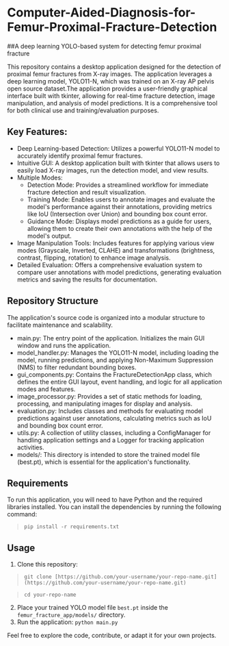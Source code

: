 # Computer-Aided-Diagnosis-for-Femur-Proximal-Fracture-Detection
##A deep learning YOLO-based system for detecting femur proximal fracture

This repository contains a desktop application designed for the detection of proximal femur fractures from X-ray images. The application leverages a deep learning model, YOLO11-N, which was trained on an X-ray AP pelvis open source dataset.The application provides a user-friendly graphical interface built with tkinter, allowing for real-time fracture detection, image manipulation, and analysis of model predictions. It is a comprehensive tool for both clinical use and training/evaluation purposes.

## Key Features: 
- Deep Learning-based Detection: Utilizes a powerful YOLO11-N model to accurately identify proximal femur fractures.
- Intuitive GUI: A desktop application built with tkinter that allows users to easily load X-ray images, run the detection model, and view results.
- Multiple Modes:
    - Detection Mode: Provides a streamlined workflow for immediate fracture detection and result visualization.
    - Training Mode: Enables users to annotate images and evaluate the model's performance against their annotations, providing metrics like IoU (Intersection over Union) and bounding box count error.
    - Guidance Mode: Displays model predictions as a guide for users, allowing them to create their own annotations with the help of the model's output.
- Image Manipulation Tools: Includes features for applying various view modes (Grayscale, Inverted, CLAHE) and transformations (brightness, contrast, flipping, rotation) to enhance image analysis.
- Detailed Evaluation: Offers a comprehensive evaluation system to compare user annotations with model predictions, generating evaluation metrics and saving the results for documentation.

## Repository Structure

The application's source code is organized into a modular structure to facilitate maintenance and scalability.
- main.py: The entry point of the application. Initializes the main GUI window and runs the application.
- model_handler.py: Manages the YOLO11-N model, including loading the model, running predictions, and applying Non-Maximum Suppression (NMS) to filter redundant bounding boxes.
- gui_components.py: Contains the FractureDetectionApp class, which defines the entire GUI layout, event handling, and logic for all application modes and features.
- image_processor.py: Provides a set of static methods for loading, processing, and manipulating images for display and analysis.
- evaluation.py: Includes classes and methods for evaluating model predictions against user annotations, calculating metrics such as IoU and bounding box count error.
- utils.py: A collection of utility classes, including a ConfigManager for handling application settings and a Logger for tracking application activities.
- models/: This directory is intended to store the trained model file (best.pt), which is essential for the application's functionality.

## Requirements

To run this application, you will need to have Python and the required libraries installed. You can install the dependencies by running the following command:

>`pip install -r requirements.txt`

## Usage

1. Clone this repository:
> `git clone [https://github.com/your-username/your-repo-name.git](https://github.com/your-username/your-repo-name.git)`

> `cd your-repo-name`

2. Place your trained YOLO model file `best.pt` inside the `femur_fracture_app/models/` directory.
3. Run the application:
`python main.py`

Feel free to explore the code, contribute, or adapt it for your own projects.
